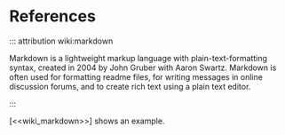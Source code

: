 # References

::: attribution wiki:markdown

Markdown is a lightweight markup language with plain-text-formatting syntax, created in 2004 by John Gruber with Aaron Swartz.
Markdown is often used for formatting readme files, for writing messages in online discussion forums, and to create rich text using a plain text editor.

:::

\[<<wiki_markdown>>\] shows an example.
